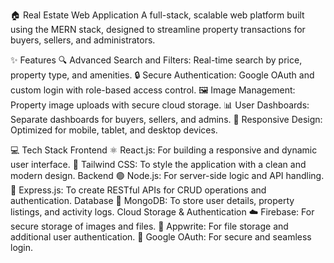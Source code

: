 🏠 Real Estate Web Application
A full-stack, scalable web platform built using the MERN stack, designed to streamline property transactions for buyers, sellers, and administrators.

✨ Features
🔍 Advanced Search and Filters: Real-time search by price, property type, and amenities.
🔒 Secure Authentication: Google OAuth and custom login with role-based access control.
🖼️ Image Management: Property image uploads with secure cloud storage.
📊 User Dashboards: Separate dashboards for buyers, sellers, and admins.
📱 Responsive Design: Optimized for mobile, tablet, and desktop devices.

💻 Tech Stack
Frontend
⚛️ React.js: For building a responsive and dynamic user interface.
🎨 Tailwind CSS: To style the application with a clean and modern design.
Backend
🟢 Node.js: For server-side logic and API handling.
🚀 Express.js: To create RESTful APIs for CRUD operations and authentication.
Database
🍃 MongoDB: To store user details, property listings, and activity logs.
Cloud Storage & Authentication
☁️ Firebase: For secure storage of images and files.
📂 Appwrite: For file storage and additional user authentication.
🔐 Google OAuth: For secure and seamless login.

